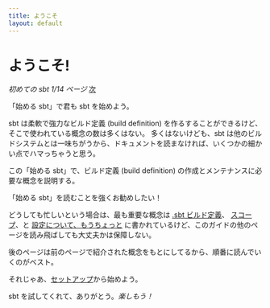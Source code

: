 ```yaml
---
title: ようこそ
layout: default
---
```


# ようこそ!

_初めての sbt 1/14 ページ_ [次](setup)

「始める sbt」で君も sbt を始めよう。

sbt は柔軟で強力なビルド定義 (build definition) を作るすることができるけど、そこで使われている概念の数は多くはない。
多くはないけども、sbt は他のビルドシステムとは一味ちがうから、ドキュメントを読まなければ、いくつかの細かい点でハマっちゃうと思う。

この「始める sbt」で、ビルド定義 (build definition) の作成とメンテナンスに必要な概念を説明する。

「始める sbt」を読むことを強くお勧めしたい！

どうしても忙しいという場合は、最も重要な概念は
[.sbt ビルド定義](basic-def)、
[スコープ](scope)、と
[設定について、もうちょっと](more-about-settings)
に書かれているけど、このガイドの他のページを読み飛ばしても大丈夫かは保障しない。

後のページは前のページで紹介された概念をもとにしてるから、順番に読んでいくのがベスト。

それじゃあ、[セットアップ](setup)から始めよう。

sbt を試してくれて、ありがとう。_楽しもう！_
